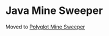Java Mine Sweeper
==================

Moved to [Polyglot Mine Sweeper](https://github.com/aochagavia/Polyglot-Mine-Sweeper)
